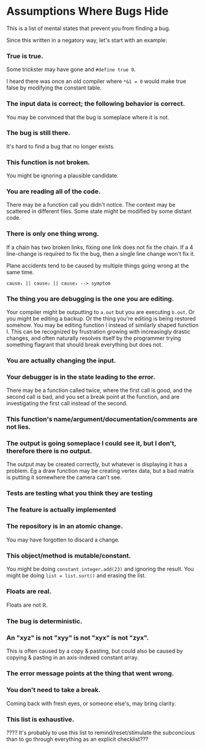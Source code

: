 # Assumptions Where Bugs Hide
This is a list of mental states that prevent you from finding a bug.

Since this written in a negatory way, let's start with an example:
### True is true.
Some trickster may have gone and `#define true 0`.

I heard there was once an old compiler where `*&1 = 0` would make true false by modifying the constant table.

### The input data is correct; the following behavior is correct.
You may be convinced that the bug is someplace where it is not.

### The bug is still there.
It's hard to find a bug that no longer exists.

### This function is not broken.
You might be ignoring a plausible candidate.

### You are reading all of the code.
There may be a function call you didn't notice. The context may be scattered in different files. Some state might be modified by some distant code.

### There is only one thing wrong.
If a chain has two broken links, fixing one link does not fix the chain.
If a 4 line-change is required to fix the bug, then a single line change won't fix it.

Plane accidents tend to be caused by multiple things going wrong at the same time.

`cause₁ || cause₂ || cause₃ --> symptom`

### The thing you are debugging is the one you are editing.
Your compiler might be outputting to `a.out` but you are executing `b.out`. Or you might be editing a backup. Or the thing you're editing is being restored somehow. You may be editing function l instead of similarly shaped function I. This can be recognized by frustration growing with increasingly drastic changes, and often naturally resolves itself by the programmer trying something flagrant that should break everything but does not.

### You are actually changing the input.
### Your debugger is in the state leading to the error.
There may be a function called twice, where the first call is good, and the second call is bad, and you set a break point at the function, and are investigating the first call instead of the second.

### This function's name/argument/documentation/comments are not lies.
### The output is going someplace I could see it, but I don't, therefore there is no output.
The output may be created correctly, but whatever is displaying it has a problem. Eg a draw function may be creating vertex data, but a bad matrix is putting it somewhere the camera can't see.
### Tests are testing what you think they are testing
### The feature is actually implemented
### The repository is in an atomic change.
You may have forgotten to discard a change.
### This object/method is mutable/constant.
You might be doing `constant_integer.add(23)` and ignoring the result.
You might be doing `list = list.sort()` and erasing the list.
### Floats are real.
Floats are not ℝ.
### The bug is deterministic.
### An "xyz" is not "xyy" is not "xyx" is not "zyx".
This is often caused by a copy & pasting, but could also be caused by copying & pasting in an axis-indexed constant array.
### The error message points at the thing that went wrong.
### You don't need to take a break.
Coming back with fresh eyes, or someone else's, may bring clarity.
### This list is exhaustive.
????
It's probably to use this list to remind/reset/stimulate the subconcious than to go through everything as an explicit checklist???
